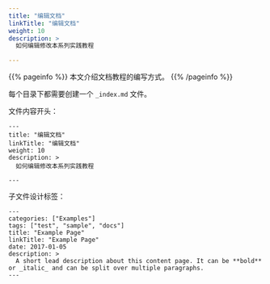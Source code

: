 ```yaml
---
title: "编辑文档"
linkTitle: "编辑文档"
weight: 10
description: >
  如何编辑修改本系列实践教程

---
```




{{% pageinfo %}}
本文介绍文档教程的编写方式。
{{% /pageinfo %}}



每个目录下都需要创建一个 `_index.md` 文件。

文件内容开头：

```
---
title: "编辑文档"
linkTitle: "编辑文档"
weight: 10
description: >
  如何编辑修改本系列实践教程

---
```



子文件设计标签：

```
---
categories: ["Examples"]
tags: ["test", "sample", "docs"]
title: "Example Page"
linkTitle: "Example Page"
date: 2017-01-05
description: >
  A short lead description about this content page. It can be **bold** or _italic_ and can be split over multiple paragraphs.
---
```

